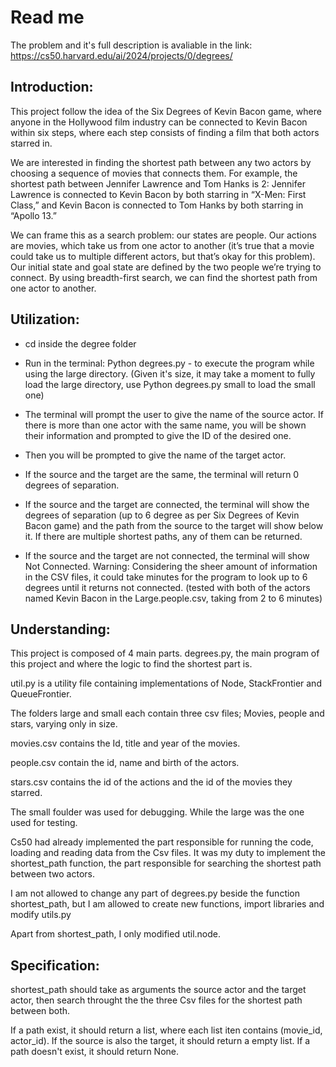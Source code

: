 # Read me

The problem and it's full description is avaliable in the link:
https://cs50.harvard.edu/ai/2024/projects/0/degrees/


## Introduction:

This project follow the idea of the Six Degrees of Kevin Bacon game, where anyone in the Hollywood film industry can be connected to Kevin Bacon within six steps, where each step consists of finding a film that both actors starred in.

We are interested in finding the shortest path between any two actors by choosing a sequence of movies that connects them. For example, the shortest path between Jennifer Lawrence and Tom Hanks is 2: Jennifer Lawrence is connected to Kevin Bacon by both starring in “X-Men: First Class,” and Kevin Bacon is connected to Tom Hanks by both starring in “Apollo 13.”

We can frame this as a search problem: our states are people. Our actions are movies, which take us from one actor to another (it’s true that a movie could take us to multiple different actors, but that’s okay for this problem). Our initial state and goal state are defined by the two people we’re trying to connect. By using breadth-first search, we can find the shortest path from one actor to another.

## Utilization:

* cd inside the degree folder

* Run in the terminal: Python degrees.py - to execute the program while using the large directory. (Given it's size, it may take a moment to fully load the large directory, use Python degrees.py small to load the small one)

* The terminal will prompt the user to give the name of the source actor. If there is more than one actor with the same name, you will be shown their information and prompted to give the ID of the desired one.

* Then you will be prompted to give the name of the target actor.

* If the source and the target are the same, the terminal will return 0 degrees of separation.

* If the source and the target are connected, the terminal will show the degrees of separation (up to 6 degree as per Six Degrees of Kevin Bacon game) and the path from the source to the target will show below it. If there are multiple shortest paths, any of them can be returned.

* If the source and the target are not connected, the terminal will show Not Connected. Warning: Considering the sheer amount of information in the CSV files, it could take minutes for the program to look up to 6 degrees until it returns not connected. (tested with both of the actors named Kevin Bacon in the Large.people.csv, taking from 2 to 6 minutes)

## Understanding:

This project is composed of 4 main parts. degrees.py, the main program of this project and where the logic to find the shortest part is. 

util.py is a utility file containing implementations of Node, StackFrontier and QueueFrontier.

The folders large and small each contain three csv files; Movies, people and stars, varying only in size. 

movies.csv contains the Id, title and year of the movies. 

people.csv contain the id, name and birth of the actors. 

stars.csv contains the id of the actions and the id of the movies they starred. 

The small foulder was used for debugging. While the large was the one used for testing.

Cs50 had already implemented the part responsible for running the code, loading and reading data from the Csv files. It was my duty to implement the shortest_path function, the part responsible for searching the shortest path between two actors.

I am not allowed to change any part of degrees.py beside the function shortest_path, but I am allowed to create new functions, import libraries and modify utils.py

Apart from shortest_path, I only modified util.node.

## Specification:

shortest_path should take as arguments the source actor and the target actor, then search throught the the three Csv files for the shortest path between both. 

If a path exist, it should return a list, where each list iten contains (movie_id, actor_id). If the source is also the target, it should return a empty list. If a path doesn't exist, it should return None.







